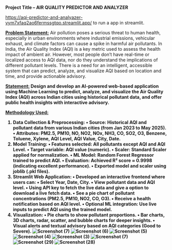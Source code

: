 <b>Project Title – AIR QUALITY PREDICTOR AND ANALYZER </b>

https://aqi-predictor-and-analyazer-vym7xfaq2ao6fermssgtqo.streamlit.app/ to run a app in streamlit.

<b><u>Problem Statement:</u></b>
Air pollution poses a serious threat to human health, especially in urban environments where 
industrial emissions, vehicular exhaust, and climate factors can cause a spike in harmful air 
pollutants. In India, the Air Quality Index (AQI) is a key metric used to assess the health impact 
of ambient air. 
However, most people don’t have real-time or localized access to AQI data, nor do they 
understand the implications of different pollutant levels. There is a need for an intelligent, 
accessible system that can predict, analyze, and visualize AQI based on location and time, and 
provide actionable advisory. 

<b><u>Statement:</u><b>
Design and develop an AI-powered web-based application using Machine Learning to predict, 
analyze, and visualize the Air Quality Index (AQI) across Indian cities using historical pollutant 
data, and offer public health insights with interactive advisory.

<b><u>Methodology Used: </u></b>
1.  Data Collection & Preprocessing: 
  • Source: Historical AQI and pollutant data from various Indian cities (from Jan 
  2023 to May 2025). 
  • Attributes: PM2.5, PM10, NO, NO2, NOx, NH3, CO, SO2, O3, Benzene, 
  Toluene, Xylene, AQI Level, AQI Value, City, Date. 
2. Model Training: 
  • Features selected: All pollutants except AQI and AQI Level. 
  • Target variable: AQI value (numeric). 
  • Scaler: Standard Scaler applied for normalization. 
  • ML Model: Random Forest Regressor trained to predict AQI. 
  • Evaluation: Achieved R² score ≈ 0.9998 (indicating excellent performance). 
  • Exported model and scaler using joblib (.pkl files). 
3. Streamlit Web Application: 
  • Developed an interactive frontend where users can: 
  ▪ Select Year, Date, City. 
  ▪ View pollutant data and AQI level.
  ▪ Using API key to fetch the live data and give a option to download a live fetch data.
  ▪ See a pie chart of pollutant concentrations (PM2.5, PM10, NO2, CO, O3). 
  ▪ Receive a health notification based on AQI level. 
  • Optional ML integration: Use live inputs to predict AQI using the trained model. 
5.  Visualization: 
  • Pie charts to show pollutant proportions. 
  • Bar charts, 3D charts, radar, scatter, and bubble charts for deeper insights. 
  • Visual alerts and textual advisory based on AQI categories (Good to Severe).
![Screenshot (7)](https://github.com/user-attachments/assets/f9d51b1d-db67-4cf4-bd97-fb448d1d085f)
![Screenshot (6)](https://github.com/user-attachments/assets/c27216f6-a094-4c2f-8f0f-02936f4d6f98)
![Screenshot (5)](https://github.com/user-attachments/assets/866bd317-760b-47f4-9efc-d53cf1eaee86)
![Screenshot (4)](https://github.com/user-attachments/assets/77fa237b-2b97-47b6-8406-9645509dff86)
![Screenshot (3)](https://github.com/user-attachments/assets/c9adc614-5b08-4051-a8aa-b4406fe90ad9)
![Screenshot (7)](https://github.com/user-attachments/assets/153e58ed-2ab0-4e4c-87f6-672876f960c2)
![Screenshot (29)](https://github.com/user-attachments/assets/1b2dba5f-61e6-4d5a-b8b2-d9d166a741ca)
![Screenshot (28)](https://github.com/user-attachments/assets/9b041894-0eec-47e0-82d9-4f493a4118cf)



